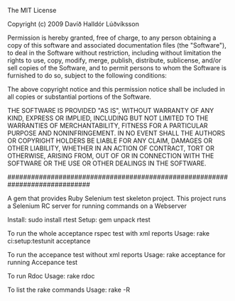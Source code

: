 The MIT License

Copyright (c) 2009 Davíð Halldór Lúðvíksson

Permission is hereby granted, free of charge, to any person obtaining a copy
of this software and associated documentation files (the "Software"), to deal
in the Software without restriction, including without limitation the rights
to use, copy, modify, merge, publish, distribute, sublicense, and/or sell
copies of the Software, and to permit persons to whom the Software is
furnished to do so, subject to the following conditions:

The above copyright notice and this permission notice shall be included in
all copies or substantial portions of the Software.

THE SOFTWARE IS PROVIDED "AS IS", WITHOUT WARRANTY OF ANY KIND, EXPRESS OR
IMPLIED, INCLUDING BUT NOT LIMITED TO THE WARRANTIES OF MERCHANTABILITY,
FITNESS FOR A PARTICULAR PURPOSE AND NONINFRINGEMENT. IN NO EVENT SHALL THE
AUTHORS OR COPYRIGHT HOLDERS BE LIABLE FOR ANY CLAIM, DAMAGES OR OTHER
LIABILITY, WHETHER IN AN ACTION OF CONTRACT, TORT OR OTHERWISE, ARISING FROM,
OUT OF OR IN CONNECTION WITH THE SOFTWARE OR THE USE OR OTHER DEALINGS IN
THE SOFTWARE.

#############################################################################

A gem that provides Ruby Selenium test skeleton project. This project runs a
Selenium RC server for running commands on a Webserver

Install: sudo install rtest
Setup: gem unpack rtest

To run the whole acceptance rspec test with xml reports
Usage: rake ci:setup:testunit acceptance

To run the accepance test without xml reports
Usage: rake acceptance for running Accepance test

To run Rdoc
Usage: rake rdoc

To list the rake commands
Usage: rake -R